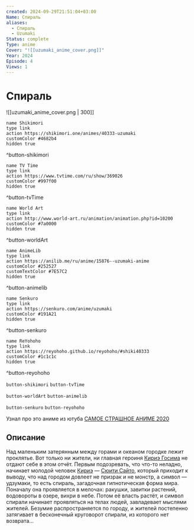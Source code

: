 ```yaml
---
created: 2024-09-29T21:51:04+03:00
Name: Спираль
aliases:
  - Спираль
  - Uzumaki
Status: complete
Type: anime
Cover: "![[uzumaki_anime_cover.png]]"
Year: 2024
Episode: 4
Views: 1
---
```


# Спираль

![[uzumaki_anime_cover.png | 300]]

```button
name Shikimori
type link
action https://shikimori.one/animes/40333-uzumaki
customColor #4682b4
hidden true
```
^button-shikimori

```button
name TV Time
type link
action https://www.tvtime.com/ru/show/369026
customColor #997f00
hidden true
```
^button-tvTime

```button
name World Art
type link
action http://www.world-art.ru/animation/animation.php?id=10200
customColor #7a0000
hidden true
```
^button-worldArt

```button
name AnimeLib
type link
action https://anilib.me/ru/anime/15876--uzumaki-anime
customColor #252527
customTextColor #7E57C2
hidden true
```
^button-animelib

```button
name Senkuro
type link
action https://senkuro.com/anime/uzumaki
customColor #191A21
hidden true
```
^button-senkuro

```button
name ReYohoho
type link
action https://reyohoho.github.io/reyohoho/#shiki40333
customColor #1c1c1c
hidden true
```
^button-reyohoho

`button-shikimori` `button-tvTime`

`button-worldArt` `button-animelib`

`button-senkuro` `button-reyohoho`

Узнал про это аниме из ютуба [САМОЕ СТРАШНОЕ АНИМЕ 2020](https://youtu.be/exE6tDNKwjo?si=fnmBmtqjsoiAlWA8)

## Описание

Над маленьким затерянным между горами и океаном городке лежит проклятье. Вот только ни жители, ни главная героиня [Кириэ Госима](https://shikimori.one/characters/6540-kirie-goshima) не отдают себе в этом отчёт. Первым подозревать, что что-то неладно, начинает молодой человек [Кириэ](https://shikimori.one/characters/6540-kirie-goshima) — [Сюити Сайто](https://shikimori.one/characters/8459-shuuichi-saitou), который приходит к выводу, что над городом довлеет не призрак и не монстр, а символ — удзумаки, то есть спираль, загадочная гипнотическая форма мира. Поначалу она проявляется в мелочах: ракушки, завитки растений, водовороты в озере, вихри в небе. Потом её власть растёт, и символ спирали начинает проявляться на телах людей, завладевает мыслями жителей. Безумие распространяется по городу, и жителей постепенно затягивает в бесконечный круговорот спирали, из которого нет возврата...
